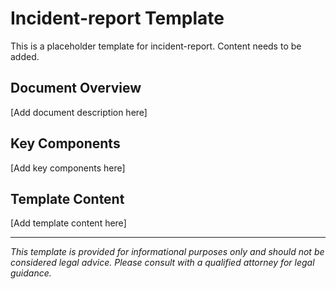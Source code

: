 # Incident-report Template

This is a placeholder template for incident-report. Content needs to be added.

## Document Overview
[Add document description here]

## Key Components
[Add key components here]

## Template Content
[Add template content here]

---
*This template is provided for informational purposes only and should not be considered legal advice. Please consult with a qualified attorney for legal guidance.*
